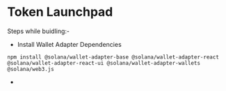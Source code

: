 # Token Launchpad 

Steps while buidling:- 
* Install Wallet Adapter Dependencies

``` npm install @solana/wallet-adapter-base @solana/wallet-adapter-react @solana/wallet-adapter-react-ui @solana/wallet-adapter-wallets @solana/web3.js ```

* 
